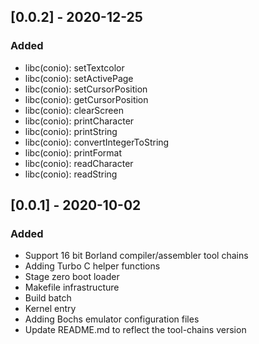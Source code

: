 ## [0.0.2] - 2020-12-25
### Added
- libc(conio): setTextcolor
- libc(conio): setActivePage
- libc(conio): setCursorPosition
- libc(conio): getCursorPosition
- libc(conio): clearScreen
- libc(conio): printCharacter
- libc(conio): printString
- libc(conio): convertIntegerToString
- libc(conio): printFormat
- libc(conio): readCharacter
- libc(conio): readString

## [0.0.1] - 2020-10-02
### Added
- Support 16 bit Borland compiler/assembler tool chains
- Adding Turbo C helper functions
- Stage zero boot loader
- Makefile infrastructure
- Build batch
- Kernel entry
- Adding Bochs emulator configuration files
- Update README.md to reflect the tool-chains version
